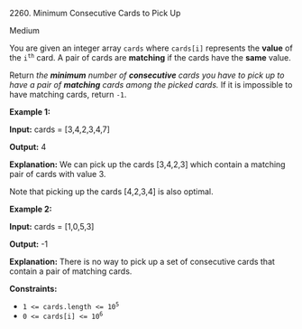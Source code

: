 2260\. Minimum Consecutive Cards to Pick Up

Medium

You are given an integer array `cards` where `cards[i]` represents the **value** of the <code>i<sup>th</sup></code> card. A pair of cards are **matching** if the cards have the **same** value.

Return _the **minimum** number of **consecutive** cards you have to pick up to have a pair of **matching** cards among the picked cards._ If it is impossible to have matching cards, return `-1`.

**Example 1:**

**Input:** cards = [3,4,2,3,4,7]

**Output:** 4

**Explanation:** We can pick up the cards [3,4,2,3] which contain a matching pair of cards with value 3. 

Note that picking up the cards [4,2,3,4] is also optimal. 

**Example 2:**

**Input:** cards = [1,0,5,3]

**Output:** -1

**Explanation:** There is no way to pick up a set of consecutive cards that contain a pair of matching cards. 

**Constraints:**

*   <code>1 <= cards.length <= 10<sup>5</sup></code>
*   <code>0 <= cards[i] <= 10<sup>6</sup></code>
